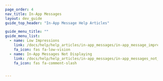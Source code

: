 ```yaml
---
page_order: 4
nav_title: In-App Messages
layout: dev_guide
guide_top_header: "In-App Message Help Articles"

guide_menu_title: ""
guide_menu_list:
  - name: Low Impressions
    link: /docs/help/help_articles/in-app_messages/in-app_message_impressions_appear_lower_than_expected/
    fa_icon: fas fa-low-vision
  - name: In-App Messages Not Displaying
    link: /docs/help/help_articles/in-app_messages/in-app_messages_not_displaying/
    fa_icon: fas fa-comment-slash


---
```

